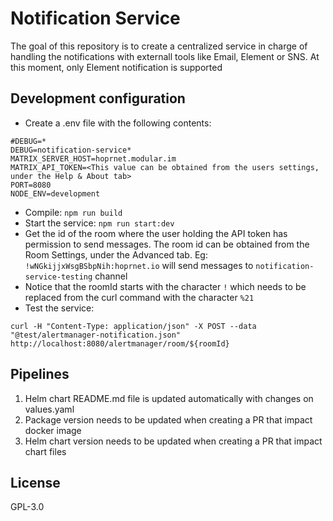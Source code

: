 # Notification Service

The goal of this repository is to create a centralized service in charge of handling the notifications with externall tools like Email, Element or SNS. At this moment, only Element notification is supported

## Development configuration

- Create a .env file with the following contents:
```
#DEBUG=*
DEBUG=notification-service*
MATRIX_SERVER_HOST=hoprnet.modular.im
MATRIX_API_TOKEN=<This value can be obtained from the users settings, under the Help & About tab>
PORT=8080
NODE_ENV=development
```
- Compile: `npm run build`
- Start the service: `npm run start:dev`
- Get the id of the room where the user holding the API token has permission to send messages. The room id can be obtained from the Room Settings, under the Advanced tab. Eg: `!wNGkijjxWsgBSbpNih:hoprnet.io` will send messages to `notification-service-testing` channel
- Notice that the roomId starts with the character `!` which needs to be replaced from the curl command with the character `%21`
- Test the service: 
```
curl -H "Content-Type: application/json" -X POST --data "@test/alertmanager-notification.json" http://localhost:8080/alertmanager/room/${roomId}
```

## Pipelines

1. Helm chart README.md file is updated automatically with changes on values.yaml
2. Package version needs to be updated when creating a PR that impact docker image
3. Helm chart version needs to be updated when creating a PR that impact chart files

## License

GPL-3.0
